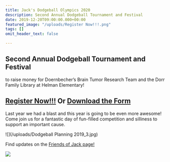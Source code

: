 ```yaml
---
title: Jack's Dodgeball Olympics 2020
description: Second Annual Dodgeball Tournament and Festival
date: 2019-12-20T09:00:00.000+00:00
featured_image: "/uploads/Register Now!!!.png"
tags: []
omit_header_text: false

---
```

## Second Annual Dodgeball Tournament and Festival

to raise money for Doernbecher’s Brain Tumor Research Team and the Dorr Family Library at Helman Elementary!

## [Register Now!!!](https://docs.google.com/forms/d/e/1FAIpQLSeqXUOfafLVZjB7q1s2rxznakhujOVQXfRtDOmoq2m32GIiSA/viewform?vc=0&c=0&w=1 "Register Now!!!") Or [Download the Form](https://drive.google.com/open?id=1xbrJTbRWNzpf6wHNukegSIwwGOiEo0Bx "Downlad the Form")

Last year we had a blast and this year is going to be even more awesome! Come join us for a fantastic day of fun-filled competition and silliness to support an important cause.

![](/uploads/Dodgeball Planning 2019_3.jpg)

Find updates on the [Friends of Jack page!](https://www.facebook.com/groups/262701727595775/)

![](/uploads/DodgeballOlympics.jpg)